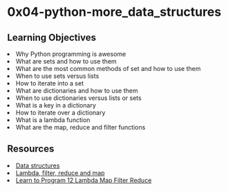 # 0x04-python-more_data_structures

## Learning Objectives
<li>Why Python programming is awesome</li>
<li>What are sets and how to use them</li>
<li>What are the most common methods of set and how to use them</li>
<li>When to use sets versus lists</li>
<li>How to iterate into a set</li>
<li>What are dictionaries and how to use them</li>
<li>When to use dictionaries versus lists or sets</li>
<li>What is a key in a dictionary</li>
<li>How to iterate over a dictionary</li>
<li>What is a lambda function</li>
<li>What are the map, reduce and filter functions</li>

## Resources
<li><a href="/rltoken/GmgoSUtBbHBW8suWkws51g" target="_blank" title="Data structures">Data structures</a> </li>
<li><a href="/rltoken/53f4kKVT0-jyzrJstOSJWg" target="_blank" title="Lambda, filter, reduce and map">Lambda, filter, reduce and map</a> </li>
<li><a href="/rltoken/v9eyFryhkYmxDI13iTx2VA" target="_blank" title="Learn to Program 12 Lambda Map Filter Reduce">Learn to Program 12 Lambda Map Filter Reduce</a> </li>
